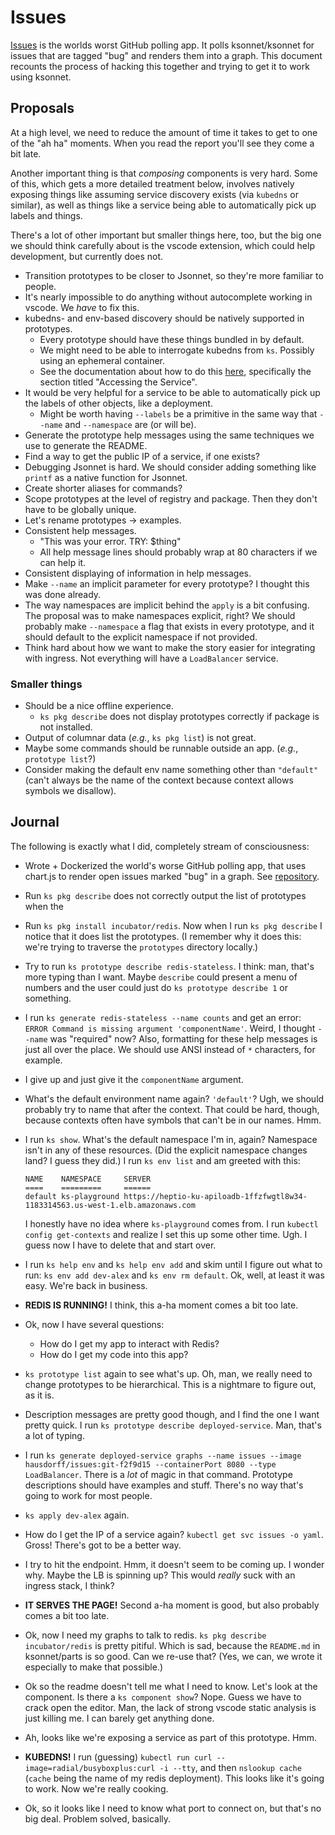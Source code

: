 # Issues

[Issues][issues] is the worlds worst GitHub polling app. It polls
ksonnet/ksonnet for issues that are tagged "bug" and renders them into a graph.
This document recounts the process of hacking this together and trying to get it
to work using ksonnet.

## Proposals

At a high level, we need to reduce the amount of time it takes to get to one of
the "ah ha" moments. When you read the report you'll see they come a bit late.

Another important thing is that _composing_ components is very hard. Some of
this, which gets a more detailed treatment below, involves natively exposing
things like assuming service discovery exists (via `kubedns` or similar), as
well as things like a service being able to automatically pick up labels and
things.

There's a lot of other important but smaller things here, too, but the big one
we should think carefully about is the vscode extension, which could help
development, but currently does not.

* Transition prototypes to be closer to Jsonnet, so they're more familiar to
  people.
* It's nearly impossible to do anything without autocomplete working in vscode.
  We _have_ to fix this.
* kubedns- and env-based discovery should be natively supported in prototypes.
  * Every prototype should have these things bundled in by default.
  * We might need to be able to interrogate kubedns from `ks`. Possibly using an
    ephemeral container.
  * See the documentation about how to do this [here][dns], specifically the
    section titled "Accessing the Service".
* It would be very helpful for a service to be able to automatically pick up the
  labels of other objects, like a deployment.
  * Might be worth having `--labels` be a primitive in the same way that
    `--name` and `--namespace` are (or will be).
* Generate the prototype help messages using the same techniques we use to
  generate the README.
* Find a way to get the public IP of a service, if one exists?
* Debugging Jsonnet is hard. We should consider adding something like `printf`
  as a native function for Jsonnet.
* Create shorter aliases for commands?
* Scope prototypes at the level of registry and package. Then they don't have to
  be globally unique.
* Let's rename prototypes -> examples.
* Consistent help messages.
  * "This was your error. TRY: $thing"
  * All help message lines should probably wrap at 80 characters if we can help
    it.
* Consistent displaying of information in help messages.
* Make `--name` an implicit parameter for every prototype? I thought this was
  done already.
* The way namespaces are implicit behind the `apply` is a bit confusing. The
  proposal was to make namespaces explicit, right? We should probably make
  `--namespace` a flag that exists in every prototype, and it should default to
  the explicit namespace if not provided.
* Think hard about how we want to make the story easier for integrating with
  ingress. Not everything will have a `LoadBalancer` service.

### Smaller things

* Should be a nice offline experience.
  * `ks pkg describe` does not display prototypes correctly if package is not
    installed.
* Output of columnar data (_e.g._, `ks pkg list`) is not great.
* Maybe some commands should be runnable outside an app. (_e.g._, `prototype
  list`?)
* Consider making the default env name something other than `"default"` (can't
  always be the name of the context because context allows symbols we disallow).

## Journal

The following is exactly what I did, completely stream of consciousness:

* Wrote + Dockerized the world's worse GitHub polling app, that uses chart.js to
  render open issues marked "bug" in a graph. See [repository][issues].
* Run `ks pkg describe` does not correctly output the list of prototypes when the
* Run `ks pkg install incubator/redis`. Now when I run `ks pkg describe` I
  notice that it does list the prototypes. (I remember why it does this: we're
  trying to traverse the `prototypes` directory locally.)
* Try to run `ks prototype describe redis-stateless`. I think: man, that's more
  typing than I want. Maybe `describe` could present a menu of numbers and the
  user could just do `ks prototype describe 1` or something.
* I run `ks generate redis-stateless --name counts` and get an error: `ERROR
  Command is missing argument 'componentName'`. Weird, I thought `--name` was
  "required" now? Also, formatting for these help messages is just all over the
  place. We should use ANSI instead of `*` characters, for example.
* I give up and just give it the `componentName` argument.
* What's the default environment name again? `'default'`? Ugh, we should
  probably try to name that after the context. That could be hard, though,
  because contexts often have symbols that can't be in our names. Hmm.
* I run `ks show`. What's the default namespace I'm in, again? Namespace isn't
  in any of these resources. (Did the explicit namespace changes land? I guess
  they did.) I run `ks env list` and am greeted with this:

  ```
  NAME    NAMESPACE     SERVER
  ====    =========     ======
  default ks-playground https://heptio-ku-apiloadb-1ffzfwgtl8w34-1183314563.us-west-1.elb.amazonaws.com
  ```

  I honestly have no idea where `ks-playground` comes from. I run `kubectl
  config get-contexts` and realize I set this up some other time. Ugh. I guess
  now I have to delete that and start over.
* I run `ks help env` and `ks help env add` and skim until I figure out what to
  run: `ks env add dev-alex` and `ks env rm default`. Ok, well, at least it was
  easy. We're back in business.
* **REDIS IS RUNNING!** I think, this a-ha moment comes a bit too late.
* Ok, now I have several questions:
  * How do I get my app to interact with Redis?
  * How do I get my code into this app?
* `ks prototype list` again to see what's up. Oh, man, we really need to change
  prototypes to be hierarchical. This is a nightmare to figure out, as it is.
* Description messages are pretty good though, and I find the one I want pretty
  quick. I run `ks prototype describe deployed-service`. Man, that's a lot of
  typing.
* I run `ks generate deployed-service graphs --name issues --image
  hausdorff/issues:git-f2f9d15 --containerPort 8080 --type LoadBalancer`. There
  is a _lot_ of magic in that command. Prototype descriptions should have
  examples and stuff. There's no way that's going to work for most people.
* `ks apply dev-alex` again.
* How do I get the IP of a service again? `kubectl get svc issues -o yaml`.
  Gross! There's got to be a better way.
* I try to hit the endpoint. Hmm, it doesn't seem to be coming up. I wonder why.
  Maybe the LB is spinning up? This would _really_ suck with an ingress stack, I
  think?
* **IT SERVES THE PAGE!** Second a-ha moment is good, but also probably comes a
  bit too late.
* Ok, now I need my graphs to talk to redis. `ks pkg describe incubator/redis`
  is pretty pitiful. Which is sad, because the `README.md` in ksonnet/parts is
  so good. Can we re-use that? (Yes, we can, we wrote it especially to make that
  possible.)
* Ok so the readme doesn't tell me what I need to know. Let's look at the
  component. Is there a `ks component show`? Nope. Guess we have to crack open
  the editor. Man, the lack of strong vscode static analysis is just killing me.
  I can barely get anything done.
* Ah, looks like we're exposing a service as part of this prototype. Hmm.
* **KUBEDNS!** I run (guessing) `kubectl run curl
  --image=radial/busyboxplus:curl -i --tty`, and then `nslookup cache` (`cache`
  being the name of my redis deployment). This looks like it's going to work.
  Now we're really cooking.
* Ok, so it looks like I need to know what port to connect on, but that's no big
  deal. Problem solved, basically.

[issues]: https://github.com/hausdorff/issues
[dns]: https://kubernetes.io/docs/concepts/services-networking/connect-applications-service
